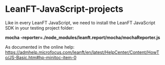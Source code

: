 # LeanFT-JavaScript-projects


Like in every LeanFT JavaScript, we need to install the LeanFT JavaScript SDK in your testing project folder:


**mocha -reporter=./node_modules/leanft.report/mocha/mochaReporter.js**


As documented in the online help: https://admhelp.microfocus.com/leanft/en/latest/HelpCenter/Content/HowTo/JS-Basic.htm#hp-minitoc-item-0
